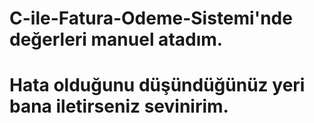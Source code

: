 # C-ile-Fatura-Odeme-Sistemi'nde değerleri manuel atadım.
# Hata olduğunu düşündüğünüz yeri bana iletirseniz sevinirim.
